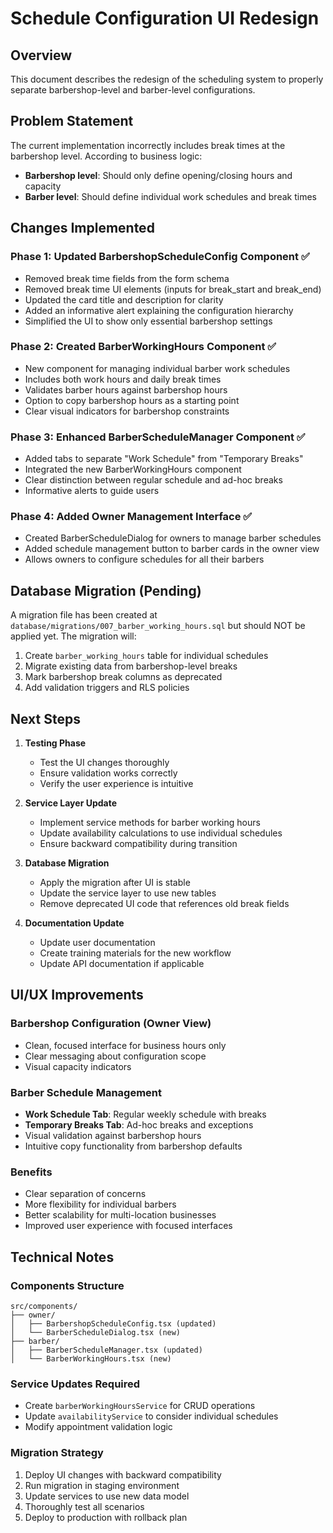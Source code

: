 # Schedule Configuration UI Redesign

## Overview
This document describes the redesign of the scheduling system to properly separate barbershop-level and barber-level configurations.

## Problem Statement
The current implementation incorrectly includes break times at the barbershop level. According to business logic:
- **Barbershop level**: Should only define opening/closing hours and capacity
- **Barber level**: Should define individual work schedules and break times

## Changes Implemented

### Phase 1: Updated BarbershopScheduleConfig Component ✅
- Removed break time fields from the form schema
- Removed break time UI elements (inputs for break_start and break_end)
- Updated the card title and description for clarity
- Added an informative alert explaining the configuration hierarchy
- Simplified the UI to show only essential barbershop settings

### Phase 2: Created BarberWorkingHours Component ✅
- New component for managing individual barber work schedules
- Includes both work hours and daily break times
- Validates barber hours against barbershop hours
- Option to copy barbershop hours as a starting point
- Clear visual indicators for barbershop constraints

### Phase 3: Enhanced BarberScheduleManager Component ✅
- Added tabs to separate "Work Schedule" from "Temporary Breaks"
- Integrated the new BarberWorkingHours component
- Clear distinction between regular schedule and ad-hoc breaks
- Informative alerts to guide users

### Phase 4: Added Owner Management Interface ✅
- Created BarberScheduleDialog for owners to manage barber schedules
- Added schedule management button to barber cards in the owner view
- Allows owners to configure schedules for all their barbers

## Database Migration (Pending)

A migration file has been created at `database/migrations/007_barber_working_hours.sql` but should NOT be applied yet. The migration will:

1. Create `barber_working_hours` table for individual schedules
2. Migrate existing data from barbershop-level breaks
3. Mark barbershop break columns as deprecated
4. Add validation triggers and RLS policies

## Next Steps

1. **Testing Phase**
   - Test the UI changes thoroughly
   - Ensure validation works correctly
   - Verify the user experience is intuitive

2. **Service Layer Update**
   - Implement service methods for barber working hours
   - Update availability calculations to use individual schedules
   - Ensure backward compatibility during transition

3. **Database Migration**
   - Apply the migration after UI is stable
   - Update the service layer to use new tables
   - Remove deprecated UI code that references old break fields

4. **Documentation Update**
   - Update user documentation
   - Create training materials for the new workflow
   - Update API documentation if applicable

## UI/UX Improvements

### Barbershop Configuration (Owner View)
- Clean, focused interface for business hours only
- Clear messaging about configuration scope
- Visual capacity indicators

### Barber Schedule Management
- **Work Schedule Tab**: Regular weekly schedule with breaks
- **Temporary Breaks Tab**: Ad-hoc breaks and exceptions
- Visual validation against barbershop hours
- Intuitive copy functionality from barbershop defaults

### Benefits
- Clear separation of concerns
- More flexibility for individual barbers
- Better scalability for multi-location businesses
- Improved user experience with focused interfaces

## Technical Notes

### Components Structure
```
src/components/
├── owner/
│   ├── BarbershopScheduleConfig.tsx (updated)
│   └── BarberScheduleDialog.tsx (new)
├── barber/
│   ├── BarberScheduleManager.tsx (updated)
│   └── BarberWorkingHours.tsx (new)
```

### Service Updates Required
- Create `barberWorkingHoursService` for CRUD operations
- Update `availabilityService` to consider individual schedules
- Modify appointment validation logic

### Migration Strategy
1. Deploy UI changes with backward compatibility
2. Run migration in staging environment
3. Update services to use new data model
4. Thoroughly test all scenarios
5. Deploy to production with rollback plan